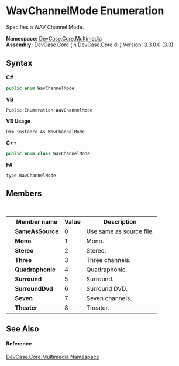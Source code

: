 # WavChannelMode Enumeration
 

Specifies a WAV Channel Mode.

**Namespace:**&nbsp;<a href="N_DevCase_Core_Multimedia">DevCase.Core.Multimedia</a><br />**Assembly:**&nbsp;DevCase.Core (in DevCase.Core.dll) Version: 3.3.0.0 (3.3)

## Syntax

**C#**<br />
``` C#
public enum WavChannelMode
```

**VB**<br />
``` VB
Public Enumeration WavChannelMode
```

**VB Usage**<br />
``` VB Usage
Dim instance As WavChannelMode
```

**C++**<br />
``` C++
public enum class WavChannelMode
```

**F#**<br />
``` F#
type WavChannelMode
```


## Members
&nbsp;<table><tr><th></th><th>Member name</th><th>Value</th><th>Description</th></tr><tr><td /><td target="F:DevCase.Core.Multimedia.WavChannelMode.SameAsSource">**SameAsSource**</td><td>0</td><td>Use same as source file.</td></tr><tr><td /><td target="F:DevCase.Core.Multimedia.WavChannelMode.Mono">**Mono**</td><td>1</td><td>Mono.</td></tr><tr><td /><td target="F:DevCase.Core.Multimedia.WavChannelMode.Stereo">**Stereo**</td><td>2</td><td>Stereo.</td></tr><tr><td /><td target="F:DevCase.Core.Multimedia.WavChannelMode.Three">**Three**</td><td>3</td><td>Three channels.</td></tr><tr><td /><td target="F:DevCase.Core.Multimedia.WavChannelMode.Quadraphonic">**Quadraphonic**</td><td>4</td><td>Quadraphonic.</td></tr><tr><td /><td target="F:DevCase.Core.Multimedia.WavChannelMode.Surround">**Surround**</td><td>5</td><td>Surround.</td></tr><tr><td /><td target="F:DevCase.Core.Multimedia.WavChannelMode.SurroundDvd">**SurroundDvd**</td><td>6</td><td>Surround DVD.</td></tr><tr><td /><td target="F:DevCase.Core.Multimedia.WavChannelMode.Seven">**Seven**</td><td>7</td><td>Seven channels.</td></tr><tr><td /><td target="F:DevCase.Core.Multimedia.WavChannelMode.Theater">**Theater**</td><td>8</td><td>Theater.</td></tr></table>

## See Also


#### Reference
<a href="N_DevCase_Core_Multimedia">DevCase.Core.Multimedia Namespace</a><br />